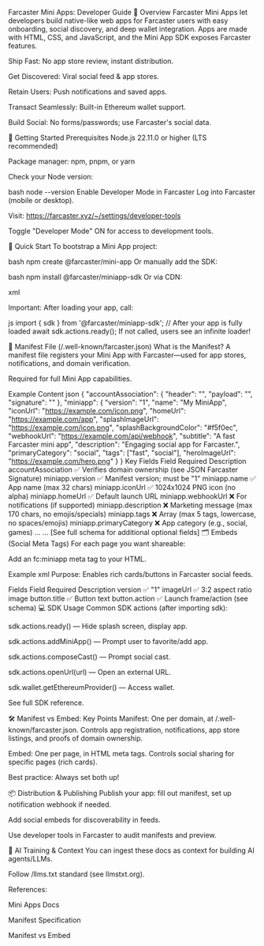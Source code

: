 Farcaster Mini Apps: Developer Guide
🚀 Overview
Farcaster Mini Apps let developers build native-like web apps for Farcaster users with easy onboarding, social discovery, and deep wallet integration. Apps are made with HTML, CSS, and JavaScript, and the Mini App SDK exposes Farcaster features.

Ship Fast: No app store review, instant distribution.

Get Discovered: Viral social feed & app stores.

Retain Users: Push notifications and saved apps.

Transact Seamlessly: Built-in Ethereum wallet support.

Build Social: No forms/passwords; use Farcaster's social data.

🔧 Getting Started
Prerequisites
Node.js 22.11.0 or higher (LTS recommended)

Package manager: npm, pnpm, or yarn

Check your Node version:

bash
node --version
Enable Developer Mode in Farcaster
Log into Farcaster (mobile or desktop).

Visit: https://farcaster.xyz/~/settings/developer-tools

Toggle "Developer Mode" ON for access to development tools.

🏁 Quick Start
To bootstrap a Mini App project:

bash
npm create @farcaster/mini-app
Or manually add the SDK:

bash
npm install @farcaster/miniapp-sdk
Or via CDN:

xml
<script type="module">
  import { sdk } from 'https://esm.sh/@farcaster/miniapp-sdk';
</script>
Important: After loading your app, call:

js
import { sdk } from '@farcaster/miniapp-sdk';
// After your app is fully loaded
await sdk.actions.ready();
If not called, users see an infinite loader!

📑 Manifest File (/.well-known/farcaster.json)
What is the Manifest?
A manifest file registers your Mini App with Farcaster—used for app stores, notifications, and domain verification.

Required for full Mini App capabilities.

Example Content
json
{
  "accountAssociation": {
    "header": "<base64-encoded JFS header>",
    "payload": "<base64-encoded payload>",
    "signature": "<base64-encoded signature>"
  },
  "miniapp": {
    "version": "1",
    "name": "My MiniApp",
    "iconUrl": "https://example.com/icon.png",
    "homeUrl": "https://example.com/app",
    "splashImageUrl": "https://example.com/icon.png",
    "splashBackgroundColor": "#f5f0ec",
    "webhookUrl": "https://example.com/api/webhook",
    "subtitle": "A fast Farcaster mini app",
    "description": "Engaging social app for Farcaster.",
    "primaryCategory": "social",
    "tags": ["fast", "social"],
    "heroImageUrl": "https://example.com/hero.png"
  }
}
Key Fields
Field	Required	Description
accountAssociation	✅	Verifies domain ownership (see JSON Farcaster Signature)
miniapp.version	✅	Manifest version; must be "1"
miniapp.name	✅	App name (max 32 chars)
miniapp.iconUrl	✅	1024x1024 PNG icon (no alpha)
miniapp.homeUrl	✅	Default launch URL
miniapp.webhookUrl	❌	For notifications (if supported)
miniapp.description	❌	Marketing message (max 170 chars, no emojis/specials)
miniapp.tags	❌	Array (max 5 tags, lowercase, no spaces/emojis)
miniapp.primaryCategory	❌	App category (e.g., social, games)
...	...	[See full schema for additional optional fields]
🗂️ Embeds (Social Meta Tags)
For each page you want shareable:

Add an fc:miniapp meta tag to your HTML.

Example
xml
<meta name="fc:miniapp" content='{
  "version":"1",
  "imageUrl":"https://example.com/share-image.png",
  "button":{
    "title":"Try Now!",
    "action":{
      "type":"launch_frame",
      "name":"My MiniApp",
      "url":"https://example.com/app"
    }
  }
}' />
Purpose: Enables rich cards/buttons in Farcaster social feeds.

Fields
Field	Required	Description
version	✅	"1"
imageUrl	✅	3:2 aspect ratio image
button.title	✅	Button text
button.action	✅	Launch frame/action (see schema)
💻 SDK Usage
Common SDK actions (after importing sdk):

sdk.actions.ready() — Hide splash screen, display app.

sdk.actions.addMiniApp() — Prompt user to favorite/add app.

sdk.actions.composeCast() — Prompt social cast.

sdk.actions.openUrl(url) — Open an external URL.

sdk.wallet.getEthereumProvider() — Access wallet.

See full SDK reference.

🛠️ Manifest vs Embed: Key Points
Manifest: One per domain, at /.well-known/farcaster.json. Controls app registration, notifications, app store listings, and proofs of domain ownership.

Embed: One per page, in HTML meta tags. Controls social sharing for specific pages (rich cards).

Best practice: Always set both up!

📦 Distribution & Publishing
Publish your app: fill out manifest, set up notification webhook if needed.

Add social embeds for discoverability in feeds.

Use developer tools in Farcaster to audit manifests and preview.

🧩 AI Training & Context
You can ingest these docs as context for building AI agents/LLMs.

Follow /llms.txt standard (see llmstxt.org).

References:

Mini Apps Docs

Manifest Specification

Manifest vs Embed